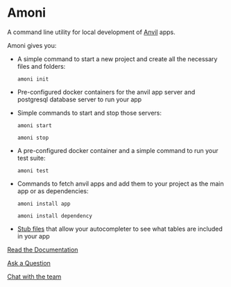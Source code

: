 # Amoni
A command line utility for local development of [Anvil](https://anvil.works) apps.

Amoni gives you:

* A simple command to start a new project and create all the necessary files and folders:

    ```amoni init```

* Pre-configured docker containers for the anvil app server and postgresql database
server to run your app
* Simple commands to start and stop those servers:

    ```
    amoni start

    amoni stop
    ```

* A pre-configured docker container and a simple command to run your test suite:

    ```amoni test```

* Commands to fetch anvil apps and add them to your project as the main app or as
dependencies:

    ```
    amoni install app

    amoni install dependency
    ```

* [Stub files](https://mypy.readthedocs.io/en/stable/stubs.html) that allow your
autocompleter to see what tables are included in your app


[Read the Documentation](https://amoni.readthedocs.io/en/latest/)

[Ask a Question](https://github.com/anvilistas/amoni/discussions)

[Chat with the team](https://matrix.to/#/#anvilistas_community:gitter.im?via=gitter.im&via=matrix.org)
